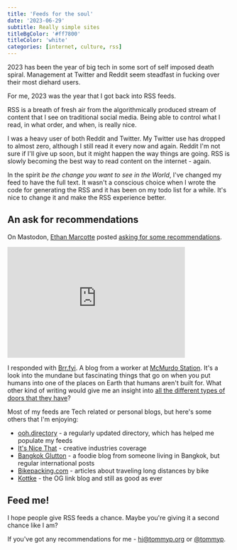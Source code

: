 ```yaml
---
title: 'Feeds for the soul'
date: '2023-06-29'
subtitle: Really simple sites
titleBgColor: '#ff7800'
titleColor: 'white'
categories: [internet, culture, rss]
---
```


2023 has been the year of big tech in some sort of self imposed death spiral. Management at Twitter and Reddit seem steadfast in fucking over their most diehard users.

For me, 2023 was the year that I got back into RSS feeds.

RSS is a breath of fresh air from the algorithmically produced stream of content that I see on traditional social media. Being able to control what I read, in what order, and when, is really nice.

I was a heavy user of both Reddit and Twitter. My Twitter use has dropped to almost zero, although I still read it every now and again. Reddit I'm not sure if I'll give up soon, but it might happen the way things are going. RSS is slowly becoming the best way to read content on the internet - again.

In the spirit _be the change you want to see in the World_, I've changed my feed to have the full text. It wasn't a conscious choice when I wrote the code for generating the RSS and it has been on my todo list for a while. It's nice to change it and make the RSS experience better.

## An ask for recommendations

On Mastodon, [Ethan Marcotte](https://ethanmarcotte.com/) posted [asking for some recommendations](https://follow.ethanmarcotte.com/@beep/110622733547605386).

<iframe src="https://follow.ethanmarcotte.com/@beep/110622733547605386/embed" class="mastodon-embed" style="max-width: 100%; border: 0" width="400" height="250" allowfullscreen="allowfullscreen"></iframe>

I responded with [Brr.fyi](https://brr.fyi/). A blog from a worker at [McMurdo Station](https://en.wikipedia.org/wiki/McMurdo_Station). It's a look into the mundane but fascinating things that go on when you put humans into one of the places on Earth that humans aren't built for. What other kind of writing would give me an insight into [all the different types of doors that they have](https://brr.fyi/posts/doors-of-mcmurdo)?

Most of my feeds are Tech related or personal blogs, but here's some others that I'm enjoying:

- [ooh.directory](https://ooh.directory/) - a regularly updated directory, which has helped me populate my feeds
- [It's Nice That](https://www.itsnicethat.com/) - creative industries coverage
- [Bangkok Glutton](https://bangkokglutton.com/) - a foodie blog from someone living in Bangkok, but regular international posts
- [Bikepacking.com](https://bikepacking.com/) - articles about traveling long distances by bike
- [Kottke](https://kottke.org/) - the OG link blog and still as good as ever

## Feed me!

I hope people give RSS feeds a chance. Maybe you're giving it a second chance like I am?

If you've got any recommendations for me - [hi@tommyp.org](mailto:hi@tommyp.org) or [@tommyp](https://mastodon.social/@tommyp).
